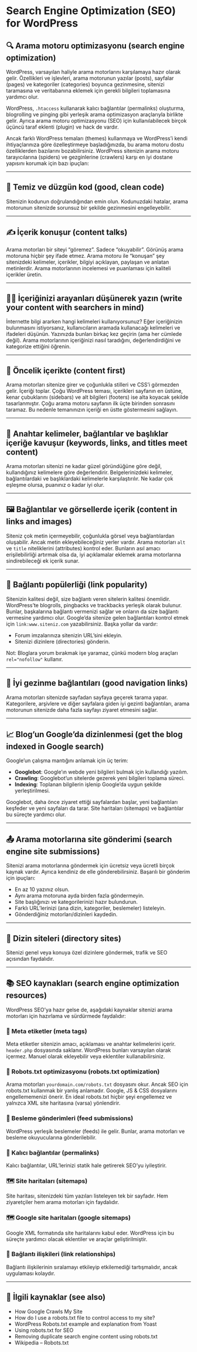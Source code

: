 # Search Engine Optimization (SEO) for WordPress

## 🔍 Arama motoru optimizasyonu (search engine optimization)

WordPress, varsayılan haliyle arama motorlarını karşılamaya hazır olarak gelir. Özellikleri ve işlevleri, arama motorunun yazılar (posts), sayfalar (pages) ve kategoriler (categories) boyunca gezinmesine, sitenizi taramasına ve veritabanına eklemek için gerekli bilgileri toplamasına yardımcı olur.

WordPress, `.htaccess` kullanarak kalıcı bağlantılar (permalinks) oluşturma, blogrolling ve pinging gibi yerleşik arama optimizasyon araçlarıyla birlikte gelir. Ayrıca arama motoru optimizasyonu (SEO) için kullanılabilecek birçok üçüncü taraf eklenti (plugin) ve hack de vardır.

Ancak farklı WordPress temaları (themes) kullanmaya ve WordPress’i kendi ihtiyaçlarınıza göre özelleştirmeye başladığınızda, bu arama motoru dostu özelliklerden bazılarını bozabilirsiniz. WordPress sitenizin arama motoru tarayıcılarına (spiders) ve gezginlerine (crawlers) karşı en iyi dostane yapısını korumak için bazı ipuçları:

---

## 🧩 Temiz ve düzgün kod (good, clean code)

Sitenizin kodunun doğrulandığından emin olun. Kodunuzdaki hatalar, arama motorunun sitenizde sorunsuz bir şekilde gezinmesini engelleyebilir.

---

## ✍️ İçerik konuşur (content talks)

Arama motorları bir siteyi “göremez”. Sadece “okuyabilir”. Görünüş arama motoruna hiçbir şey ifade etmez. Arama motoru ile “konuşan” şey sitenizdeki kelimeler, içerikler, bilgiyi açıklayan, paylaşan ve anlatan metinlerdir. Arama motorlarının incelemesi ve puanlaması için kaliteli içerikler üretin.

---

## 🧑‍💻 İçeriğinizi arayanları düşünerek yazın (write your content with searchers in mind)

İnternette bilgi ararken hangi kelimeleri kullanıyorsunuz? Eğer içeriğinizin bulunmasını istiyorsanız, kullanıcıların aramada kullanacağı kelimeleri ve ifadeleri düşünün. Yazınızda bunları birkaç kez geçirin (ama her cümlede değil). Arama motorlarının içeriğinizi nasıl taradığını, değerlendirdiğini ve kategorize ettiğini öğrenin.

---

## 📰 Öncelik içerikte (content first)

Arama motorları sitenize girer ve çoğunlukla stilleri ve CSS’i görmezden gelir. İçeriği toplar. Çoğu WordPress teması, içerikleri sayfanın en üstüne, kenar çubuklarını (sidebars) ve alt bilgileri (footers) ise alta koyacak şekilde tasarlanmıştır. Çoğu arama motoru sayfanın ilk üçte birinden sonrasını taramaz. Bu nedenle temanınızın içeriği en üstte göstermesini sağlayın.

---

## 🔑 Anahtar kelimeler, bağlantılar ve başlıklar içeriğe kavuşur (keywords, links, and titles meet content)

Arama motorları sitenizi ne kadar güzel göründüğüne göre değil, kullandığınız kelimelere göre değerlendirir. Belgelerinizdeki kelimeler, bağlantılardaki ve başlıklardaki kelimelerle karşılaştırılır. Ne kadar çok eşleşme olursa, puanınız o kadar iyi olur.

---

## 🖼️ Bağlantılar ve görsellerde içerik (content in links and images)

Siteniz çok metin içermeyebilir, çoğunlukla görsel veya bağlantılardan oluşabilir. Ancak metin ekleyebileceğiniz yerler vardır. Arama motorları `alt` ve `title` niteliklerini (attributes) kontrol eder. Bunların asıl amacı erişilebilirliği artırmak olsa da, iyi açıklamalar eklemek arama motorlarına sindirebileceği ek içerik sunar.

---

## 🔗 Bağlantı popülerliği (link popularity)

Sitenizin kalitesi değil, size bağlantı veren sitelerin kalitesi önemlidir. WordPress’te blogrolls, pingbacks ve trackbacks yerleşik olarak bulunur. Bunlar, başkalarına bağlantı vermenizi sağlar ve onların da size bağlantı vermesine yardımcı olur. Google’da sitenize gelen bağlantıları kontrol etmek için `link:www.siteniz.com` yazabilirsiniz. Başka yollar da vardır:

- Forum imzalarınıza sitenizin URL’sini ekleyin.
- Sitenizi dizinlere (directories) gönderin.

Not: Bloglara yorum bırakmak işe yaramaz, çünkü modern blog araçları `rel="nofollow"` kullanır.

---

## 🧭 İyi gezinme bağlantıları (good navigation links)

Arama motorları sitenizde sayfadan sayfaya geçerek tarama yapar. Kategorilere, arşivlere ve diğer sayfalara giden iyi gezinti bağlantıları, arama motorunun sitenizde daha fazla sayfayı ziyaret etmesini sağlar.

---

## 📈 Blog’un Google’da dizinlenmesi (get the blog indexed in Google search)

Google’un çalışma mantığını anlamak için üç terim:

- **Googlebot**: Google’ın webde yeni bilgileri bulmak için kullandığı yazılım.
- **Crawling**: Googlebot’un sitelerde gezerek yeni bilgileri toplama süreci.
- **Indexing**: Toplanan bilgilerin işlenip Google’da uygun şekilde yerleştirilmesi.

Googlebot, daha önce ziyaret ettiği sayfalardan başlar, yeni bağlantıları keşfeder ve yeni sayfaları da tarar. Site haritaları (sitemaps) ve bağlantılar bu süreçte yardımcı olur.

---

## 📤 Arama motorlarına site gönderimi (search engine site submissions)

Sitenizi arama motorlarına göndermek için ücretsiz veya ücretli birçok kaynak vardır. Ayrıca kendiniz de elle gönderebilirsiniz. Başarılı bir gönderim için ipuçları:

- En az 10 yazınız olsun.
- Aynı arama motoruna ayda birden fazla göndermeyin.
- Site başlığınızı ve kategorilerinizi hazır bulundurun.
- Farklı URL’lerinizi (ana dizin, kategoriler, beslemeler) listeleyin.
- Gönderdiğiniz motorları/dizinleri kaydedin.

---

## 📂 Dizin siteleri (directory sites)

Sitenizi genel veya konuya özel dizinlere göndermek, trafik ve SEO açısından faydalıdır.

---

## 📚 SEO kaynakları (search engine optimization resources)

WordPress SEO’ya hazır gelse de, aşağıdaki kaynaklar sitenizi arama motorları için hazırlama ve sürdürmede faydalıdır:

### 🔖 Meta etiketler (meta tags)

Meta etiketler sitenizin amacı, açıklaması ve anahtar kelimelerini içerir. `header.php` dosyasında saklanır. WordPress bunları varsayılan olarak içermez. Manuel olarak ekleyebilir veya eklentiler kullanabilirsiniz.

### 🤖 Robots.txt optimizasyonu (robots.txt optimization)

Arama motorları `yourdomain.com/robots.txt` dosyasını okur. Ancak SEO için robots.txt kullanmak bir yanlış anlamadır. Google, JS & CSS dosyalarını engellememenizi önerir. En ideal robots.txt hiçbir şeyi engellemez ve yalnızca XML site haritasına (varsa) yönlendirir.

### 📡 Besleme gönderimleri (feed submissions)

WordPress yerleşik beslemeler (feeds) ile gelir. Bunlar, arama motorları ve besleme okuyucularına gönderilebilir.

### 🔗 Kalıcı bağlantılar (permalinks)

Kalıcı bağlantılar, URL’lerinizi statik hale getirerek SEO’yu iyileştirir.

### 🗺️ Site haritaları (sitemaps)

Site haritası, sitenizdeki tüm yazıları listeleyen tek bir sayfadır. Hem ziyaretçiler hem arama motorları için faydalıdır.

### 🗺️ Google site haritaları (google sitemaps)

Google XML formatında site haritalarını kabul eder. WordPress için bu süreçte yardımcı olacak eklentiler ve araçlar geliştirilmiştir.

### 🔗 Bağlantı ilişkileri (link relationships)

Bağlantı ilişkilerinin sıralamayı etkileyip etkilemediği tartışmalıdır, ancak uygulaması kolaydır.

---

## 📌 İlgili kaynaklar (see also)

- How Google Crawls My Site
- How do I use a robots.txt file to control access to my site?
- WordPress Robots.txt example and explanation from Yoast
- Using robots.txt for SEO
- Removing duplicate search engine content using robots.txt
- Wikipedia – Robots.txt
